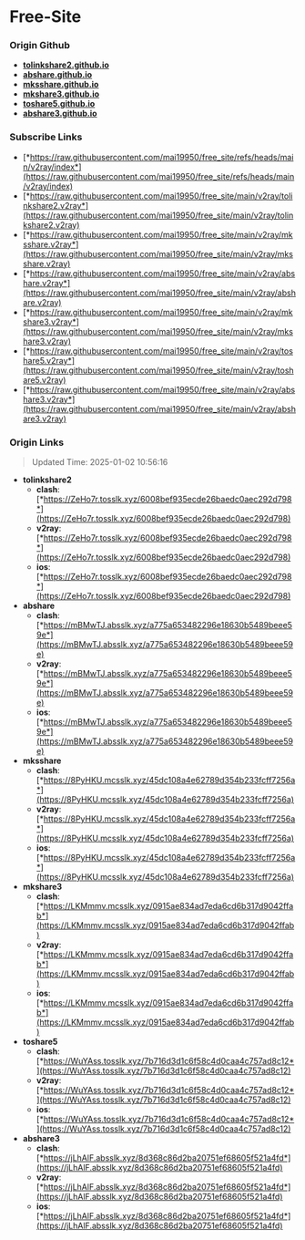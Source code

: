 # Free-Site

### Origin Github

- [**tolinkshare2.github.io**](https://github.com/tolinkshare2/tolinkshare2.github.io)
- [**abshare.github.io**](https://github.com/abshare/abshare.github.io)
- [**mksshare.github.io**](https://github.com/mksshare/mksshare.github.io)
- [**mkshare3.github.io**](https://github.com/mkshare3/mkshare3.github.io)
- [**toshare5.github.io**](https://github.com/toshare5/toshare5.github.io)
- [**abshare3.github.io**](https://github.com/abshare3/abshare3.github.io)

### Subscribe Links

- [*https://raw.githubusercontent.com/mai19950/free_site/refs/heads/main/v2ray/index*](https://raw.githubusercontent.com/mai19950/free_site/refs/heads/main/v2ray/index)
- [*https://raw.githubusercontent.com/mai19950/free_site/main/v2ray/tolinkshare2.v2ray*](https://raw.githubusercontent.com/mai19950/free_site/main/v2ray/tolinkshare2.v2ray)
- [*https://raw.githubusercontent.com/mai19950/free_site/main/v2ray/mksshare.v2ray*](https://raw.githubusercontent.com/mai19950/free_site/main/v2ray/mksshare.v2ray)
- [*https://raw.githubusercontent.com/mai19950/free_site/main/v2ray/abshare.v2ray*](https://raw.githubusercontent.com/mai19950/free_site/main/v2ray/abshare.v2ray)
- [*https://raw.githubusercontent.com/mai19950/free_site/main/v2ray/mkshare3.v2ray*](https://raw.githubusercontent.com/mai19950/free_site/main/v2ray/mkshare3.v2ray)
- [*https://raw.githubusercontent.com/mai19950/free_site/main/v2ray/toshare5.v2ray*](https://raw.githubusercontent.com/mai19950/free_site/main/v2ray/toshare5.v2ray)
- [*https://raw.githubusercontent.com/mai19950/free_site/main/v2ray/abshare3.v2ray*](https://raw.githubusercontent.com/mai19950/free_site/main/v2ray/abshare3.v2ray)

### Origin Links

> Updated Time: 2025-01-02 10:56:16

- **tolinkshare2**
  - **clash**: [*https://ZeHo7r.tosslk.xyz/6008bef935ecde26baedc0aec292d798*](https://ZeHo7r.tosslk.xyz/6008bef935ecde26baedc0aec292d798)
  - **v2ray**: [*https://ZeHo7r.tosslk.xyz/6008bef935ecde26baedc0aec292d798*](https://ZeHo7r.tosslk.xyz/6008bef935ecde26baedc0aec292d798)
  - **ios**: [*https://ZeHo7r.tosslk.xyz/6008bef935ecde26baedc0aec292d798*](https://ZeHo7r.tosslk.xyz/6008bef935ecde26baedc0aec292d798)
- **abshare**
  - **clash**: [*https://mBMwTJ.absslk.xyz/a775a653482296e18630b5489beee59e*](https://mBMwTJ.absslk.xyz/a775a653482296e18630b5489beee59e)
  - **v2ray**: [*https://mBMwTJ.absslk.xyz/a775a653482296e18630b5489beee59e*](https://mBMwTJ.absslk.xyz/a775a653482296e18630b5489beee59e)
  - **ios**: [*https://mBMwTJ.absslk.xyz/a775a653482296e18630b5489beee59e*](https://mBMwTJ.absslk.xyz/a775a653482296e18630b5489beee59e)
- **mksshare**
  - **clash**: [*https://8PyHKU.mcsslk.xyz/45dc108a4e62789d354b233fcff7256a*](https://8PyHKU.mcsslk.xyz/45dc108a4e62789d354b233fcff7256a)
  - **v2ray**: [*https://8PyHKU.mcsslk.xyz/45dc108a4e62789d354b233fcff7256a*](https://8PyHKU.mcsslk.xyz/45dc108a4e62789d354b233fcff7256a)
  - **ios**: [*https://8PyHKU.mcsslk.xyz/45dc108a4e62789d354b233fcff7256a*](https://8PyHKU.mcsslk.xyz/45dc108a4e62789d354b233fcff7256a)
- **mkshare3**
  - **clash**: [*https://LKMmmv.mcsslk.xyz/0915ae834ad7eda6cd6b317d9042ffab*](https://LKMmmv.mcsslk.xyz/0915ae834ad7eda6cd6b317d9042ffab)
  - **v2ray**: [*https://LKMmmv.mcsslk.xyz/0915ae834ad7eda6cd6b317d9042ffab*](https://LKMmmv.mcsslk.xyz/0915ae834ad7eda6cd6b317d9042ffab)
  - **ios**: [*https://LKMmmv.mcsslk.xyz/0915ae834ad7eda6cd6b317d9042ffab*](https://LKMmmv.mcsslk.xyz/0915ae834ad7eda6cd6b317d9042ffab)
- **toshare5**
  - **clash**: [*https://WuYAss.tosslk.xyz/7b716d3d1c6f58c4d0caa4c757ad8c12*](https://WuYAss.tosslk.xyz/7b716d3d1c6f58c4d0caa4c757ad8c12)
  - **v2ray**: [*https://WuYAss.tosslk.xyz/7b716d3d1c6f58c4d0caa4c757ad8c12*](https://WuYAss.tosslk.xyz/7b716d3d1c6f58c4d0caa4c757ad8c12)
  - **ios**: [*https://WuYAss.tosslk.xyz/7b716d3d1c6f58c4d0caa4c757ad8c12*](https://WuYAss.tosslk.xyz/7b716d3d1c6f58c4d0caa4c757ad8c12)
- **abshare3**
  - **clash**: [*https://jLhAlF.absslk.xyz/8d368c86d2ba20751ef68605f521a4fd*](https://jLhAlF.absslk.xyz/8d368c86d2ba20751ef68605f521a4fd)
  - **v2ray**: [*https://jLhAlF.absslk.xyz/8d368c86d2ba20751ef68605f521a4fd*](https://jLhAlF.absslk.xyz/8d368c86d2ba20751ef68605f521a4fd)
  - **ios**: [*https://jLhAlF.absslk.xyz/8d368c86d2ba20751ef68605f521a4fd*](https://jLhAlF.absslk.xyz/8d368c86d2ba20751ef68605f521a4fd)

